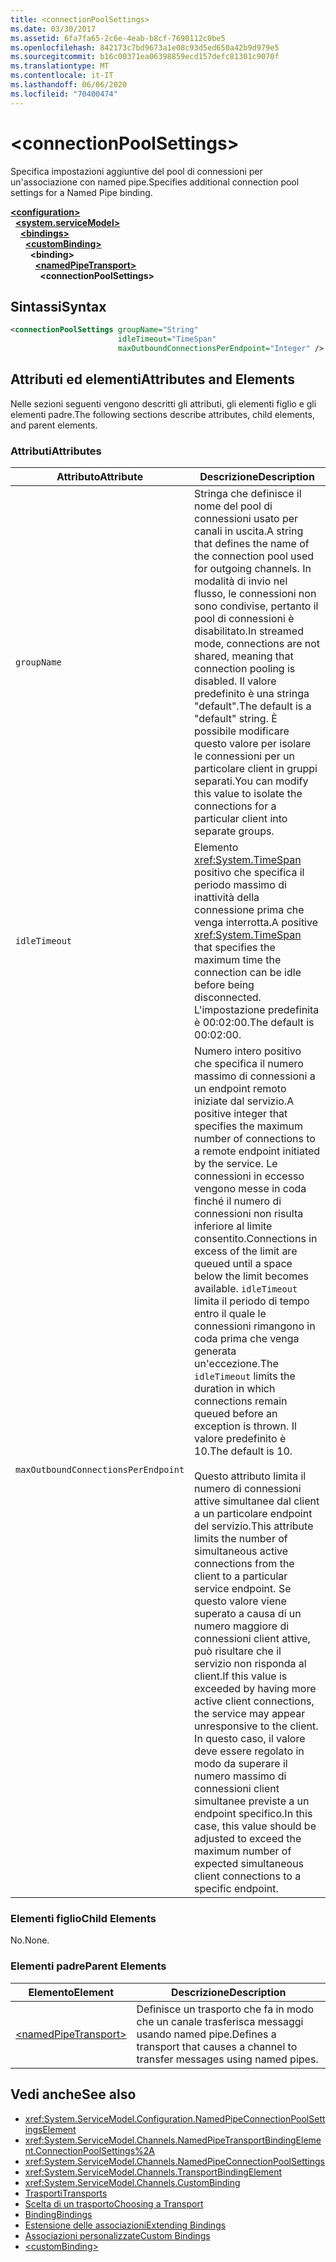 ```yaml
---
title: <connectionPoolSettings>
ms.date: 03/30/2017
ms.assetid: 6fa7fa65-2c6e-4eab-b8cf-7690112c0be5
ms.openlocfilehash: 842173c7bd9673a1e08c93d5ed650a42b9d979e5
ms.sourcegitcommit: b16c00371ea06398859ecd157defc81301c9070f
ms.translationtype: MT
ms.contentlocale: it-IT
ms.lasthandoff: 06/06/2020
ms.locfileid: "70400474"
---
```

# \<connectionPoolSettings>
<span data-ttu-id="bb5c8-101">Specifica impostazioni aggiuntive del pool di connessioni per un'associazione con named pipe.</span><span class="sxs-lookup"><span data-stu-id="bb5c8-101">Specifies additional connection pool settings for a Named Pipe binding.</span></span>  
  
[**\<configuration>**](../configuration-element.md)\
&nbsp;&nbsp;[**\<system.serviceModel>**](system-servicemodel.md)\
&nbsp;&nbsp;&nbsp;&nbsp;[**\<bindings>**](bindings.md)\
&nbsp;&nbsp;&nbsp;&nbsp;&nbsp;&nbsp;[**\<customBinding>**](custombinding.md)\
&nbsp;&nbsp;&nbsp;&nbsp;&nbsp;&nbsp;&nbsp;&nbsp;**\<binding>**\
&nbsp;&nbsp;&nbsp;&nbsp;&nbsp;&nbsp;&nbsp;&nbsp;&nbsp;&nbsp;[**\<namedPipeTransport>**](namedpipetransport.md)\
&nbsp;&nbsp;&nbsp;&nbsp;&nbsp;&nbsp;&nbsp;&nbsp;&nbsp;&nbsp;&nbsp;&nbsp;**\<connectionPoolSettings>**  
  
## <a name="syntax"></a><span data-ttu-id="bb5c8-102">Sintassi</span><span class="sxs-lookup"><span data-stu-id="bb5c8-102">Syntax</span></span>  
  
```xml  
<connectionPoolSettings groupName="String"
                        idleTimeout="TimeSpan"
                        maxOutboundConnectionsPerEndpoint="Integer" />
```  
  
## <a name="attributes-and-elements"></a><span data-ttu-id="bb5c8-103">Attributi ed elementi</span><span class="sxs-lookup"><span data-stu-id="bb5c8-103">Attributes and Elements</span></span>  
 <span data-ttu-id="bb5c8-104">Nelle sezioni seguenti vengono descritti gli attributi, gli elementi figlio e gli elementi padre.</span><span class="sxs-lookup"><span data-stu-id="bb5c8-104">The following sections describe attributes, child elements, and parent elements.</span></span>  
  
### <a name="attributes"></a><span data-ttu-id="bb5c8-105">Attributi</span><span class="sxs-lookup"><span data-stu-id="bb5c8-105">Attributes</span></span>  
  
|<span data-ttu-id="bb5c8-106">Attributo</span><span class="sxs-lookup"><span data-stu-id="bb5c8-106">Attribute</span></span>|<span data-ttu-id="bb5c8-107">Descrizione</span><span class="sxs-lookup"><span data-stu-id="bb5c8-107">Description</span></span>|  
|---------------|-----------------|  
|`groupName`|<span data-ttu-id="bb5c8-108">Stringa che definisce il nome del pool di connessioni usato per canali in uscita.</span><span class="sxs-lookup"><span data-stu-id="bb5c8-108">A string that defines the name of the connection pool used for outgoing channels.</span></span> <span data-ttu-id="bb5c8-109">In modalità di invio nel flusso, le connessioni non sono condivise, pertanto il pool di connessioni è disabilitato.</span><span class="sxs-lookup"><span data-stu-id="bb5c8-109">In streamed mode, connections are not shared, meaning that connection pooling is disabled.</span></span> <span data-ttu-id="bb5c8-110">Il valore predefinito è una stringa "default".</span><span class="sxs-lookup"><span data-stu-id="bb5c8-110">The default is a "default" string.</span></span> <span data-ttu-id="bb5c8-111">È possibile modificare questo valore per isolare le connessioni per un particolare client in gruppi separati.</span><span class="sxs-lookup"><span data-stu-id="bb5c8-111">You can modify this value to isolate the connections for a particular client into separate groups.</span></span>|  
|`idleTimeout`|<span data-ttu-id="bb5c8-112">Elemento <xref:System.TimeSpan> positivo che specifica il periodo massimo di inattività della connessione prima che venga interrotta.</span><span class="sxs-lookup"><span data-stu-id="bb5c8-112">A positive <xref:System.TimeSpan> that specifies the maximum time the connection can be idle before being disconnected.</span></span> <span data-ttu-id="bb5c8-113">L'impostazione predefinita è 00:02:00.</span><span class="sxs-lookup"><span data-stu-id="bb5c8-113">The default is 00:02:00.</span></span>|  
|`maxOutboundConnectionsPerEndpoint`|<span data-ttu-id="bb5c8-114">Numero intero positivo che specifica il numero massimo di connessioni a un endpoint remoto iniziate dal servizio.</span><span class="sxs-lookup"><span data-stu-id="bb5c8-114">A positive integer that specifies the maximum number of connections to a remote endpoint initiated by the service.</span></span> <span data-ttu-id="bb5c8-115">Le connessioni in eccesso vengono messe in coda finché il numero di connessioni non risulta inferiore al limite consentito.</span><span class="sxs-lookup"><span data-stu-id="bb5c8-115">Connections in excess of the limit are queued until a space below the limit becomes available.</span></span> <span data-ttu-id="bb5c8-116">`idleTimeout` limita il periodo di tempo entro il quale le connessioni rimangono in coda prima che venga generata un'eccezione.</span><span class="sxs-lookup"><span data-stu-id="bb5c8-116">The `idleTimeout` limits the duration in which connections remain queued before an exception is thrown.</span></span> <span data-ttu-id="bb5c8-117">Il valore predefinito è 10.</span><span class="sxs-lookup"><span data-stu-id="bb5c8-117">The default is 10.</span></span><br /><br /> <span data-ttu-id="bb5c8-118">Questo attributo limita il numero di connessioni attive simultanee dal client a un particolare endpoint del servizio.</span><span class="sxs-lookup"><span data-stu-id="bb5c8-118">This attribute limits the number of simultaneous active connections from the client to a particular service endpoint.</span></span> <span data-ttu-id="bb5c8-119">Se questo valore viene superato a causa di un numero maggiore di connessioni client attive, può risultare che il servizio non risponda al client.</span><span class="sxs-lookup"><span data-stu-id="bb5c8-119">If this value is exceeded by having more active client connections, the service may appear unresponsive to the client.</span></span> <span data-ttu-id="bb5c8-120">In questo caso, il valore deve essere regolato in modo da superare il numero massimo di connessioni client simultanee previste a un endpoint specifico.</span><span class="sxs-lookup"><span data-stu-id="bb5c8-120">In this case, this value should be adjusted to exceed the maximum number of expected simultaneous client connections to a specific endpoint.</span></span>|  
  
### <a name="child-elements"></a><span data-ttu-id="bb5c8-121">Elementi figlio</span><span class="sxs-lookup"><span data-stu-id="bb5c8-121">Child Elements</span></span>  
 <span data-ttu-id="bb5c8-122">No.</span><span class="sxs-lookup"><span data-stu-id="bb5c8-122">None.</span></span>  
  
### <a name="parent-elements"></a><span data-ttu-id="bb5c8-123">Elementi padre</span><span class="sxs-lookup"><span data-stu-id="bb5c8-123">Parent Elements</span></span>  
  
|<span data-ttu-id="bb5c8-124">Elemento</span><span class="sxs-lookup"><span data-stu-id="bb5c8-124">Element</span></span>|<span data-ttu-id="bb5c8-125">Descrizione</span><span class="sxs-lookup"><span data-stu-id="bb5c8-125">Description</span></span>|  
|-------------|-----------------|  
|[\<namedPipeTransport>](namedpipetransport.md)|<span data-ttu-id="bb5c8-126">Definisce un trasporto che fa in modo che un canale trasferisca messaggi usando named pipe.</span><span class="sxs-lookup"><span data-stu-id="bb5c8-126">Defines a transport that causes a channel to transfer messages using named pipes.</span></span>|  
  
## <a name="see-also"></a><span data-ttu-id="bb5c8-127">Vedi anche</span><span class="sxs-lookup"><span data-stu-id="bb5c8-127">See also</span></span>

- <xref:System.ServiceModel.Configuration.NamedPipeConnectionPoolSettingsElement>
- <xref:System.ServiceModel.Channels.NamedPipeTransportBindingElement.ConnectionPoolSettings%2A>
- <xref:System.ServiceModel.Channels.NamedPipeConnectionPoolSettings>
- <xref:System.ServiceModel.Channels.TransportBindingElement>
- <xref:System.ServiceModel.Channels.CustomBinding>
- [<span data-ttu-id="bb5c8-128">Trasporti</span><span class="sxs-lookup"><span data-stu-id="bb5c8-128">Transports</span></span>](../../../wcf/feature-details/transports.md)
- [<span data-ttu-id="bb5c8-129">Scelta di un trasporto</span><span class="sxs-lookup"><span data-stu-id="bb5c8-129">Choosing a Transport</span></span>](../../../wcf/feature-details/choosing-a-transport.md)
- [<span data-ttu-id="bb5c8-130">Binding</span><span class="sxs-lookup"><span data-stu-id="bb5c8-130">Bindings</span></span>](../../../wcf/bindings.md)
- [<span data-ttu-id="bb5c8-131">Estensione delle associazioni</span><span class="sxs-lookup"><span data-stu-id="bb5c8-131">Extending Bindings</span></span>](../../../wcf/extending/extending-bindings.md)
- [<span data-ttu-id="bb5c8-132">Associazioni personalizzate</span><span class="sxs-lookup"><span data-stu-id="bb5c8-132">Custom Bindings</span></span>](../../../wcf/extending/custom-bindings.md)
- [\<customBinding>](custombinding.md)
